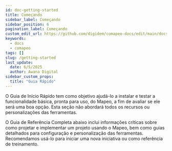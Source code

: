 ```yaml
---
id: doc-getting-started
title: Começando
sidebar_label: Começando
sidebar_position: 6
pagination_label: Começando
custom_edit_url: https://github.com/digidem/comapeo-docs/edit/main/docs/getting-started.md
keywords:
  - docs
  - comapeo
tags: []
slug: /getting-started
last_update:
  date: 6/5/2025
  author: Awana Digital
sidebar_custom_props:
  title: "Guia Rápido"
---
```

O Guia de Início Rápido tem como objetivo ajudá-lo a instalar e testar a funcionalidade básica, pronta para uso, do Mapeo, a fim de avaliar se ele será uma boa opção. Esta seção não abordará todos os recursos ou personalizações das ferramentas.


O Guia de Referência Completa abaixo inclui informações críticas sobre como projetar e implementar um projeto usando o Mapeo, bem como guias detalhados para configuração e personalização das ferramentas. Recomendamos usá-lo para iniciar uma nova iniciativa ou como referência de treinamento.

